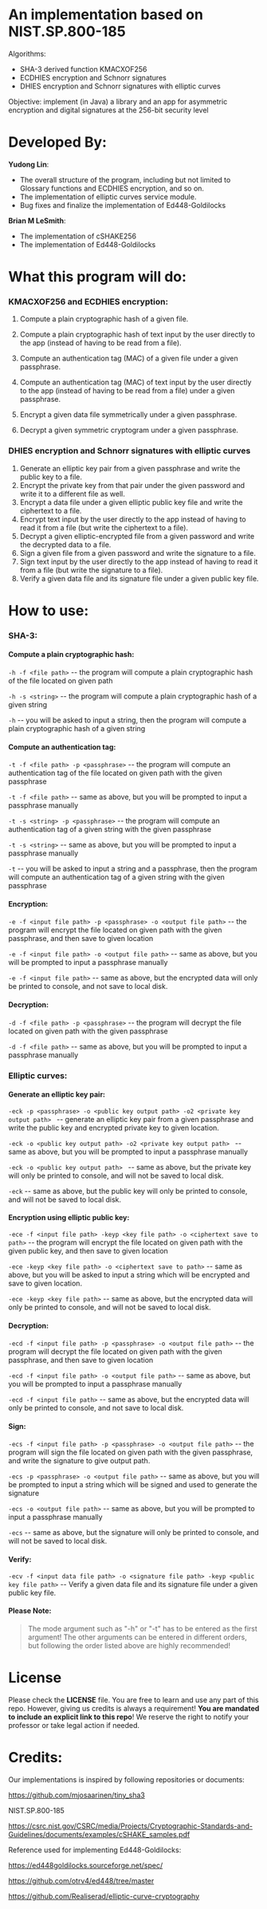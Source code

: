 # An implementation based on NIST.SP.800-185

Algorithms:
- SHA-3 derived function KMACXOF256
- ECDHIES encryption and Schnorr signatures
- DHIES encryption and Schnorr signatures with elliptic curves

Objective: implement (in Java) a library and an app for asymmetric encryption and digital signatures at the 256-bit
security level



# Developed By:

**Yudong Lin**:

- The overall structure of the program, including but not limited to Glossary functions and ECDHIES encryption, and so on.
- The implementation of elliptic curves service module.
- Bug fixes and finalize the implementation of Ed448-Goldilocks

**Brian M LeSmith**:

- The implementation of cSHAKE256
- The implementation of Ed448-Goldilocks



# What this program will do:

### KMACXOF256 and ECDHIES encryption:

1. Compute a plain cryptographic hash of a given file.

2. Compute a plain cryptographic hash of text input by the user directly to the app (instead of having to be read from a
   file).

3. Compute an authentication tag (MAC) of a given file under a given passphrase.

4. Compute an authentication tag (MAC) of text input by the user directly to the app (instead of having to be read from
   a file) under a given passphrase.

5. Encrypt a given data file symmetrically under a given passphrase.

6. Decrypt a given symmetric cryptogram under a given passphrase.

### DHIES encryption and Schnorr signatures with elliptic curves

1. Generate an elliptic key pair from a given passphrase and write the public key to a file.
2. Encrypt the private key from that pair under the given password and write it to a different file as well.
3. Encrypt a data file under a given elliptic public key file and write the ciphertext to a file.
4. Encrypt text input by the user directly to the app instead of having to read it from a file (but write the ciphertext to a file).
5. Decrypt a given elliptic-encrypted file from a given password and write the decrypted data to a file.
6. Sign a given file from a given password and write the signature to a file.
7. Sign text input by the user directly to the app instead of having to read it from a file (but write the signature to a file).
8. Verify a given data file and its signature file under a given public key file.



# How to use:

### SHA-3:

#### Compute a plain cryptographic hash:

`-h -f <file path>` -- the program will compute a plain cryptographic hash of the file located on given path

`-h -s <string>` -- the program will compute a plain cryptographic hash of a given string

`-h` -- you will be asked to input a string, then the program will compute a plain cryptographic hash of a given string

#### Compute an authentication tag:

`-t -f <file path> -p <passphrase>` -- the program will compute an authentication tag of the file located on given path
with the given passphrase

`-t -f <file path>` -- same as above, but you will be prompted to input a passphrase manually

`-t -s <string> -p <passphrase>` -- the program will compute an authentication tag of a given string with the given
passphrase

`-t -s <string>` -- same as above, but you will be prompted to input a passphrase manually

`-t` -- you will be asked to input a string and a passphrase, then the program will compute an authentication tag of a
given string with the given passphrase

#### Encryption:

`-e -f <input file path> -p <passphrase> -o <output file path>` -- the program will encrypt the file located on given
path with the given passphrase, and then save to given location

`-e -f <input file path> -o <output file path>` -- same as above, but you will be prompted to input a passphrase
manually

`-e -f <input file path>` -- same as above, but the encrypted data will only be printed to console, and not save to
local disk.

#### Decryption:

`-d -f <file path> -p <passphrase>` -- the program will decrypt the file located on given path with the given passphrase

`-d -f <file path>` -- same as above, but you will be prompted to input a passphrase manually

### Elliptic curves:

#### Generate an elliptic key pair:

`-eck -p <passphrase> -o <public key output path> -o2 <private key output path> ` -- generate an elliptic key pair from a given passphrase and write the public key and encrypted private key to given location.

`-eck -o <public key output path> -o2 <private key output path> ` -- same as above, but you will be prompted to input a passphrase manually

`-eck -o <public key output path> ` -- same as above, but the private key will only be printed to console, and will not be saved to local disk.

`-eck` -- same as above, but the  public key will only be printed to console, and will not be saved to local disk.

#### Encryption using elliptic public key:

`-ece -f <input file path> -keyp <key file path> -o <ciphertext save to path>` -- the program will encrypt the file located on given
path with the given public key, and then save to given location

`-ece -keyp <key file path> -o <ciphertext save to path>` -- same as above, but you will be asked to input a string which will be encrypted and save to given location.

`-ece -keyp <key file path>` -- same as above, but the encrypted data will only be printed to console, and will not be saved to local disk.

#### Decryption:

`-ecd -f <input file path> -p <passphrase> -o <output file path>` -- the program will decrypt the file located on given path with the given passphrase, and then save to given location

`-ecd -f <input file path> -o <output file path>` -- same as above, but you will be prompted to input a passphrase manually

`-ecd -f <input file path>` -- same as above, but the encrypted data will only be printed to console, and not save to local disk.

#### Sign:

`-ecs -f <input file path> -p <passphrase> -o <output file path>` -- the program will sign the file located on given path with the given passphrase, and write the signature to give output path.

`-ecs -p <passphrase> -o <output file path>` -- same as above, but you will be prompted to input a string which will be signed and used to generate the signature

`-ecs -o <output file path>` -- same as above, but you will be prompted to input a passphrase manually

`-ecs` -- same as above, but the signature will only be printed to console, and will not be saved to local disk.

#### Verify:

`-ecv -f <input data file path> -o <signature file path> -keyp <public key file path>` -- Verify a given data file and its signature file under a given public key file.

#### Please Note:

> The mode argument such as "-h" or "-t" has to be entered as the first argument! The other arguments can be entered
> in different orders, but following the order listed above are highly recommended!



# License 

Please check the **LICENSE** file. You are free to learn and use any part of this repo. However, giving us credits is always a requirement! **You are mandated to include an explicit link to this repo**! We reserve the right to notify your professor or take legal action if needed.



# Credits:

Our implementations is inspired by following repositories or documents:

https://github.com/mjosaarinen/tiny_sha3

NIST.SP.800-185

https://csrc.nist.gov/CSRC/media/Projects/Cryptographic-Standards-and-Guidelines/documents/examples/cSHAKE_samples.pdf

Reference used for implementing Ed448-Goldilocks:

https://ed448goldilocks.sourceforge.net/spec/

https://github.com/otrv4/ed448/tree/master

https://github.com/Realiserad/elliptic-curve-cryptography

